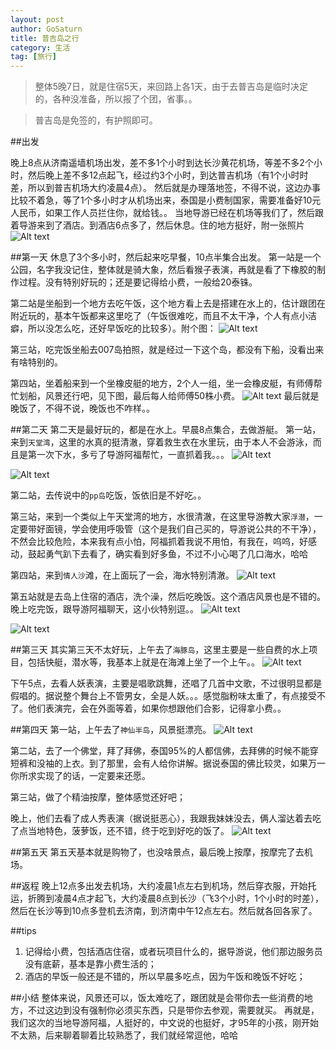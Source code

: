 ```yaml
---
layout: post
author: GoSaturn
title: 普吉岛之行
category: 生活
tag: [旅行]
---
```


>整体5晚7日，就是住宿5天，来回路上各1天，由于去普吉岛是临时决定的，各种没准备，所以报了个团，省事。。

>普吉岛是免签的，有护照即可。

##出发

晚上8点从济南遥墙机场出发，差不多1个小时到达长沙黄花机场，等差不多2个小时，然后晚上差不多12点起飞，经过约3个小时，到达普吉机场（有1个小时时差，所以到普吉机场大约凌晨4点）。
然后就是办理落地签，不得不说，这边办事比较不着急，等了1个多小时才从机场出来，泰国是小费制国家，需要准备好10元人民币，如果工作人员拦住你，就给钱。。
当地导游已经在机场等我们了，然后跟着导游来到了酒店。到酒店6点多了，然后休息。住的地方挺好，附一张照片
![Alt text](/public/img/phuket_hotel1.JPG)

##第一天
休息了3个多小时，然后起来吃早餐，10点半集合出发。
第一站是一个公园，名字我没记住，整体就是骑大象，然后看猴子表演，再就是看了下橡胶的制作过程。没有特别好玩的；还是要记得给小费，一般给20泰铢。

第二站是坐船到一个地方去吃午饭，这个地方看上去是搭建在水上的，估计跟团在附近玩的，基本午饭都来这里吃了（午饭很难吃，而且不太干净，个人有点小洁癖，所以没怎么吃，还好早饭吃的比较多）。附个图：
![Alt text](/public/img/phuket_lanch1.JPG)

第三站，吃完饭坐船去007岛拍照，就是经过一下这个岛，都没有下船，没看出来有啥特别的。

第四站，坐着船来到一个坐橡皮艇的地方，2个人一组，坐一会橡皮艇，有师傅帮忙划船，风景还行吧，见下图，最后每人给师傅50株小费。
![Alt text](/public/img/phuket_Inflatables1.JPG)
最后就是晚饭了，不得不说，晚饭也不咋样。。

##第二天
第二天是最好玩的，都是在水上。早晨8点集合，去做游艇。 
第一站，来到`天堂湾`，这里的水真的挺清澈，穿着救生衣在水里玩，由于本人不会游泳，而且是第一次下水，多亏了导游阿福帮忙，一直抓着我。。。
![Alt text](/public/img/phuket_ocean1.JPG)

![Alt text](/public/img/phuket_ocean2.JPG)

第二站，去传说中的`pp岛`吃饭，饭依旧是不好吃。。

第三站，来到一个类似上午天堂湾的地方，水很清澈，在这里导游教大家`浮潜`，一定要带好面镜，学会使用呼吸管（这个是我们自己买的，导游说公共的不干净），不然会比较危险，本来我有点小怕，阿福抓着我说不用怕，有我在，呜呜，好感动，鼓起勇气趴下去看了，确实看到好多鱼，不过不小心喝了几口海水，哈哈

第四站，来到`情人沙`滩，在上面玩了一会，海水特别清澈。
![Alt text](/public/img/phuket_beach.JPG)

第五站就是去岛上住宿的酒店，洗个澡，然后吃晚饭。这个酒店风景也是不错的。晚上吃完饭，跟导游阿福聊天，这小伙特别逗。。
![Alt text](/public/img/phuket_hotel_2.JPG)

![Alt text](/public/img/phuket_sunset.JPG)

##第三天
其实第三天不太好玩，上午去了`海豚岛`，这里主要是一些自费的水上项目，包括快艇，潜水等，我基本上就是在海滩上坐了一个上午。。
![Alt text](/public/img/phuket_day3.JPG)

下午5点，去看人妖表演，主要是唱歌跳舞，还唱了几首中文歌，不过很明显都是假唱的。据说整个舞台上不管男女，全是人妖。。。感觉脂粉味太重了，有点接受不了。他们表演完，会在外面等着，如果你想跟他们合影，记得拿小费。。

##第四天
第一站，上午去了`神仙半岛`，风景挺漂亮。
![Alt text](/public/img/phuket_island1.JPG)

第二站，去了一个佛堂，拜了拜佛，泰国95%的人都信佛，去拜佛的时候不能穿短裤和没袖的上衣。到了那里，会有人给你讲解。据说泰国的佛比较灵，如果万一你所求实现了的话，一定要来还愿。

第三站，做了个精油按摩，整体感觉还好吧；

晚上，他们去看了成人秀表演（据说挺恶心），我跟我妹妹没去，俩人溜达着去吃了点当地特色，菠萝饭，还不错，终于吃到好吃的饭了。
![Alt text](/public/img/phuket_food.JPG)

##第五天
第五天基本就是购物了，也没啥景点，最后晚上按摩，按摩完了去机场。

##返程
晚上12点多出发去机场，大约凌晨1点左右到机场，然后穿衣服，开始托运，折腾到凌晨4点才起飞，大约凌晨8点到长沙（飞3个小时，1个小时的时差），然后在长沙等到10点多登机去济南，到济南中午12点左右。然后就各回各家了。

##tips
1. 记得给小费，包括酒店住宿，或者玩项目什么的，据导游说，他们那边服务员没有底薪，基本是靠小费生活的；
2. 酒店的早饭一般还是不错的，所以早晨多吃点，因为午饭和晚饭不好吃；

##小结
整体来说，风景还可以，饭太难吃了，跟团就是会带你去一些消费的地方，不过这边到没有强制你必须买东西，只是带你去参观，需要就买。
再就是，我们这次的当地导游阿福，人挺好的，中文说的也挺好，才95年的小孩，刚开始不太熟，后来聊着聊着比较熟悉了，我们就经常逗他，哈哈








